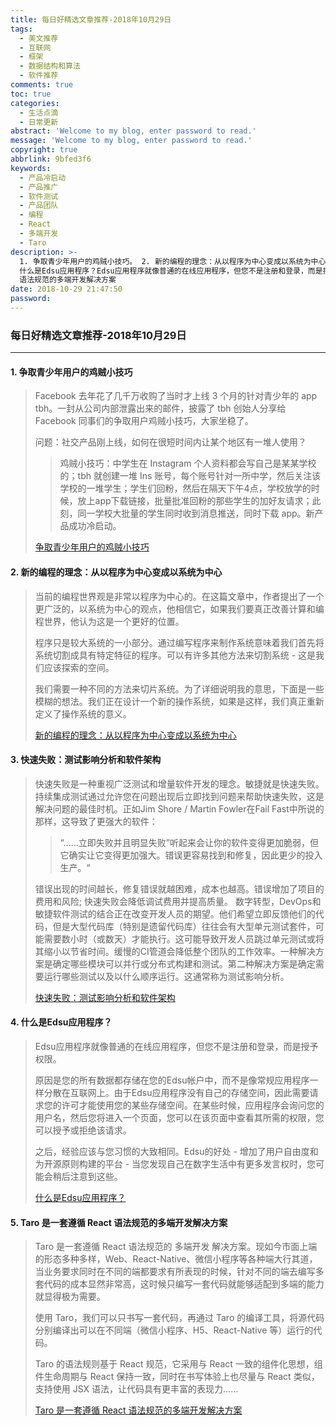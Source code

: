 ```yaml
---
title: 每日好精选文章推荐-2018年10月29日
tags:
  - 美文推荐
  - 互联网
  - 框架
  - 数据结构和算法
  - 软件推荐
comments: true
toc: true
categories:
  - 生活点滴
  - 日常更新
abstract: 'Welcome to my blog, enter password to read.'
message: 'Welcome to my blog, enter password to read.'
copyright: true
abbrlink: 9bfed3f6
keywords:
  - 产品冷启动
  - 产品推广
  - 软件测试
  - 产品团队
  - 编程
  - React
  - 多端开发
  - Taro
description: >-
  1. 争取青少年用户的鸡贼小技巧。 2. 新的编程的理念：从以程序为中心变成以系统为中心。 3. 快速失败：测试影响分析和软件架构。4.
  什么是Edsu应用程序？Edsu应用程序就像普通的在线应用程序，但您不是注册和登录，而是授予权限。  5. Taro 是一套遵循 React
  语法规范的多端开发解决方案
date: 2018-10-29 21:47:50
password:
---
```

<script type="text/javascript" src="/js/src/bai.js"></script>

### 每日好精选文章推荐-2018年10月29日
---
#### 1. 争取青少年用户的鸡贼小技巧
> Facebook 去年花了几千万收购了当时才上线 3 个月的针对青少年的 app tbh。一封从公司内部泄露出来的邮件，披露了 tbh 创始人分享给 Facebook 同事们的争取用户鸡贼小技巧，大家坐稳了。
>
> 问题：社交产品刚上线，如何在很短时间内让某个地区有一堆人使用？
>> 鸡贼小技巧：中学生在 Instagram 个人资料都会写自己是某某学校的；tbh 就创建一堆 Ins 账号，每个账号针对一所中学，然后关注该学校的一堆学生；学生们回粉，然后在隔天下午4点，学校放学的时候，放上app下载链接，批量批准回粉的那些学生的加好友请求；此刻，同一学校大批量的学生同时收到消息推送，同时下载 app。新产品成功冷启动。
>
> [争取青少年用户的鸡贼小技巧](https://www.buzzfeednews.com/article/ryanmac/facebooks-teens-tbh-psychological-trick-memo)

#### 2. 新的编程的理念：从以程序为中心变成以系统为中心
> 当前的编程世界观是非常以程序为中心的。在这篇文章中，作者提出了一个更广泛的，以系统为中心的观点，他相信它，如果我们要真正改善计算和编程世界，他认为这是一个更好的位置。
>
> 程序只是较大系统的一小部分。通过编写程序来制作系统意味着我们首先将系统切割成具有特定特征的程序。可以有许多其他方法来切割系统 - 这是我们应该探索的空间。
>
> 我们需要一种不同的方法来切片系统。为了详细说明我的意思，下面是一些模糊的想法。我们正在设计一个新的操作系统，如果是这样，我们真正重新定义了操作系统的意义。
>
> [ 新的编程的理念：从以程序为中心变成以系统为中心](https://shalabh.com/programmable-systems/systems-not-programs.html)

#### 3. 快速失败：测试影响分析和软件架构
> 快速失败是一种重视广泛测试和增量软件开发的理念。敏捷就是快速失败。持续集成测试通过允许您在问题出现后立即找到问题来帮助快速失败，这是解决问题的最佳时机。正如Jim Shore / Martin Fowler在Fail Fast中所说的那样，这导致了更强大的软件：
>> “......立即失败并且明显失败”听起来会让你的软件变得更加脆弱，但它确实让它变得更加强大。错误更容易找到和修复，因此更少的投入生产。“
>
> 错误出现的时间越长，修复错误就越困难，成本也越高。错误增加了项目的费用和风险; 快速失败会降低调试费用并提高质量。
> 数字转型，DevOps和敏捷软件测试的结合正在改变开发人员的期望。他们希望立即反馈他们的代码，但是大型代码库（特别是遗留代码库）往往会有大型单元测试套件，可能需要数小时（或数天）才能执行。这可能导致开发人员跳过单元测试或将其缩小以节省时间。缓慢的CI管道会降低整个团队的工作效率。一种解决方案是确定哪些模块可以并行或分布式构建和测试。第二种解决方案是确定需要运行哪些测试以及以什么顺序运行。这通常称为测试影响分析。
>
> [快速失败：测试影响分析和软件架构](https://lattix.com/dev/index.php?q=blog/2018/10/26/failing-fast-test-impact-analysis-and-software-architecture)

#### 4. 什么是Edsu应用程序？
> Edsu应用程序就像普通的在线应用程序，但您不是注册和登录，而是授予权限。
>
> 原因是您的所有数据都存储在您的Edsu帐户中，而不是像常规应用程序一样分散在互联网上。由于Edsu应用程序没有自己的存储空间，因此需要请求您的许可才能使用您的某些存储空间。在某些时候，应用程序会询问您的用户名，然后您将进入一个页面，您可以在该页面中查看其所需的权限，您可以授予或拒绝该请求。
>
> 之后，经验应该与您习惯的大致相同。Edsu的好处 - 增加了用户自由度和为开源原则构建的平台 - 当您发现自己在数字生活中有更多发言权时，您可能会稍后注意到这些。
>
> [什么是Edsu应用程序？](https://edsu.org/what-is-an-edsu-app/)

#### 5. Taro 是一套遵循 React 语法规范的多端开发解决方案
> Taro 是一套遵循 React 语法规范的 多端开发 解决方案。现如今市面上端的形态多种多样，Web、React-Native、微信小程序等各种端大行其道，当业务要求同时在不同的端都要求有所表现的时候，针对不同的端去编写多套代码的成本显然非常高，这时候只编写一套代码就能够适配到多端的能力就显得极为需要。
>
> 使用 Taro，我们可以只书写一套代码，再通过 Taro 的编译工具，将源代码分别编译出可以在不同端（微信小程序、H5、React-Native 等）运行的代码。
>
> Taro 的语法规则基于 React 规范，它采用与 React 一致的组件化思想，组件生命周期与 React 保持一致，同时在书写体验上也尽量与 React 类似，支持使用 JSX 语法，让代码具有更丰富的表现力……
>
> [Taro 是一套遵循 React 语法规范的多端开发解决方案](https://github.com/NervJS/taro)

